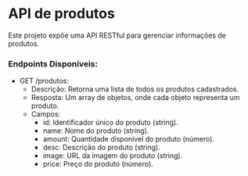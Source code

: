 # API de produtos
Este projeto expõe uma API RESTful para gerenciar informações de produtos.

### Endpoints Disponíveis:

* GET /produtos:
  * Descrição: Retorna uma lista de todos os produtos cadastrados.
  * Resposta: Um array de objetos, onde cada objeto representa um produto.
  * Campos:
    * id: Identificador único do produto (string).
    * name: Nome do produto (string).
    * amount: Quantidade disponível do produto (número).
    * desc: Descrição do produto (string).
    * image: URL da imagem do produto (string).
    * price: Preço do produto (número).
